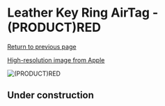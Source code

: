 # Leather Key Ring AirTag - (PRODUCT)RED

[Return to previous page](/airtag)

[High-resolution image from Apple](https://store.storeimages.cdn-apple.com/8756/as-images.apple.com/is/MK103?wid=4500&hei=4500&fmt=png)

<div style="width: 500px"><img src="/everyphone/MK103.png" alt="(PRODUCT)RED"></div>

## Under construction
